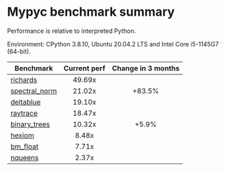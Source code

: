 # Mypyc benchmark summary

Performance is relative to interpreted Python.

Environment: CPython 3.8.10, Ubuntu 20.04.2 LTS and Intel Core i5-1145G7 (64-bit).

| Benchmark | Current perf | Change in 3 months |
| --- | :---: | :---: |
| [richards](benchmarks/richards.md) | 49.69x |  |
| [spectral_norm](benchmarks/spectral_norm.md) | 21.02x | +83.5% |
| [deltablue](benchmarks/deltablue.md) | 19.10x |  |
| [raytrace](benchmarks/raytrace.md) | 18.47x |  |
| [binary_trees](benchmarks/binary_trees.md) | 10.32x | +5.9% |
| [hexiom](benchmarks/hexiom.md) | 8.48x |  |
| [bm_float](benchmarks/bm_float.md) | 7.71x |  |
| [nqueens](benchmarks/nqueens.md) | 2.37x |  |
